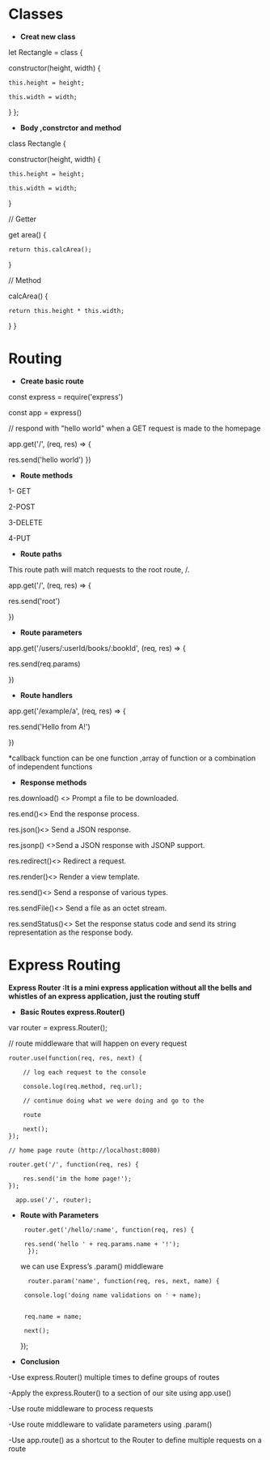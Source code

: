 # Classes
- **Creat new class**

let Rectangle = class {

  constructor(height, width) {

    this.height = height;

    this.width = width;
  }
};

- **Body ,constrctor and method**

class Rectangle {

  constructor(height, width) {

    this.height = height;

    this.width = width;
  }

  // Getter

  get area() {

    return this.calcArea();
  }

  // Method

  calcArea() {

    return this.height * this.width;
  }
}

# Routing

- **Create basic route**

const express = require('express')

const app = express()

// respond with "hello world" when a GET request is made to 
the homepage

app.get('/', (req, res) => {

  res.send('hello world')
})

- **Route methods**

1- GET

2-POST

3-DELETE

4-PUT

- **Route paths**

This route path will match requests to the root route, /.


app.get('/', (req, res) => {

  res.send('root')

})

   - **Route parameters**

app.get('/users/:userId/books/:bookId', (req, res) => {

  res.send(req.params)

})

- **Route handlers**

app.get('/example/a', (req, res) => {

  res.send('Hello from A!')

})

*callback function can be one function ,array of function or a combination of independent functions


- **Response methods**


res.download()  <>	Prompt a file to be downloaded.

res.end()<>	End the response process.

res.json()<>	Send a JSON response.

res.jsonp()	<>Send a JSON response with JSONP support.

res.redirect()<>	Redirect a request.

res.render()<>	Render a view template.

res.send()<>	Send a response of various types.

res.sendFile()<>	Send a file as an octet stream.

res.sendStatus()<>	Set the response status code and send   its string representation as the response body.

# Express Routing

**Express Router :It is a mini express application without all the bells and whistles of an express application, just the routing stuff**

- **Basic Routes express.Router()**

 var router = express.Router();

 // route middleware that will happen on every request

    router.use(function(req, res, next) {

        // log each request to the console

        console.log(req.method, req.url);

        // continue doing what we were doing and go to the 
        
        route
        
        next();
    });

    // home page route (http://localhost:8080)

    router.get('/', function(req, res) {

        res.send('im the home page!');
    });

      app.use('/', router);

 - **Route with Parameters** 


        router.get('/hello/:name', function(req, res) {

        res.send('hello ' + req.params.name + '!');
         });


   we can use Express’s .param() middleware

         router.param('name', function(req, res, next, name) {
       
        console.log('doing name validations on ' + name);

        
        req.name = name;
        
        next();
    });

- **Conclusion**


-Use express.Router() multiple times to define groups of routes

-Apply the express.Router() to a section of our site using app.use()

-Use route middleware to process requests

-Use route middleware to validate parameters using .param()

-Use app.route() as a shortcut to the Router to define multiple requests on a route
